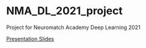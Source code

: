 # NMA_DL_2021_project
Project for Neuromatch Academy Deep Learning 2021 

[Presentation Slides](https://github.com/cindyhfls/NMA_DL_2021_project/blob/main/OkapiJonstonis_NMA_2021_presentation_version.pptx.pdf)
